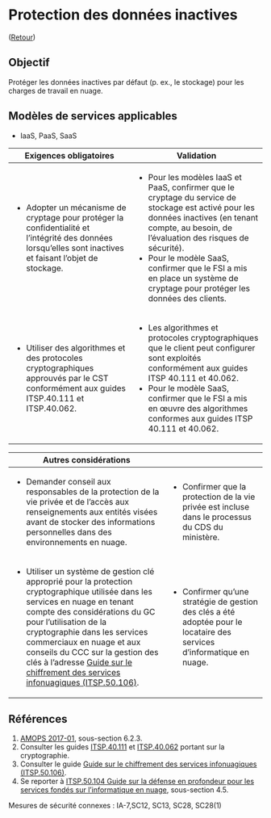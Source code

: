 # Protection des données inactives

([Retour](../README.md))

## Objectif

Protéger les données inactives par défaut (p. ex., le stockage) pour les charges de travail en nuage.

## Modèles de services applicables

- IaaS, PaaS, SaaS

| Exigences obligatoires                                                                                                                                                     | Validation                                                                                                                                                                                                                                                                                                                                     |
| -------------------------------------------------------------------------------------------------------------------------------------------------------------------------- | ---------------------------------------------------------------------------------------------------------------------------------------------------------------------------------------------------------------------------------------------------------------------------------------------------------------------------------------------- |
| <ul><li>Adopter un mécanisme de cryptage pour protéger la confidentialité et l’intégrité des données lorsqu’elles sont inactives et faisant l’objet de stockage.</li></ul> | <ul><li>Pour les modèles IaaS et PaaS, confirmer que le cryptage du service de stockage est activé pour les données inactives (en tenant compte, au besoin, de l’évaluation des risques de sécurité).</li><li>Pour le modèle SaaS, confirmer que le FSI a mis en place un système de cryptage pour protéger les données des clients.</li></ul> |
| <ul><li>Utiliser des algorithmes et des protocoles cryptographiques approuvés par le CST conformément aux guides ITSP.40.111 et ITSP.40.062.</li></ul>                     | <ul><li>Les algorithmes et protocoles cryptographiques que le client peut configurer sont exploités conformément aux guides ITSP 40.111 et 40.062.</li><li>Pour le modèle SaaS, confirmer que le FSI a mis en œuvre des algorithmes conformes aux guides ITSP 40.111 et 40.062.</li></ul>                                                      |

| Autres considérations                                                                                                                                                                                                                                                                                                                                                                                                      |                                                                                                                                        |
| -------------------------------------------------------------------------------------------------------------------------------------------------------------------------------------------------------------------------------------------------------------------------------------------------------------------------------------------------------------------------------------------------------------------------- | -------------------------------------------------------------------------------------------------------------------------------------- |
| <ul><li>Demander conseil aux responsables de la protection de la vie privée et de l’accès aux renseignements aux entités visées avant de stocker des informations personnelles dans des environnements en nuage.</li></ul>                                                                                                                                                                                                 | <ul><li>Confirmer que la protection de la vie privée est incluse dans le processus du CDS du ministère.</li></ul>                      |
| <ul><li>Utiliser un système de gestion clé approprié pour la protection cryptographique utilisée dans les services en nuage en tenant compte des considérations du GC pour l’utilisation de la cryptographie dans les services commerciaux en nuage et aux conseils du CCC sur la gestion des clés à l’adresse [Guide sur le chiffrement des services infonuagiques (ITSP.50.106)](https://www.cyber.gc.ca/fr/orientation/guide-sur-le-chiffrement-des-services-infonuagiques-itsp50106).</li></ul> | <ul><li>Confirmer qu’une stratégie de gestion des clés a été adoptée pour le locataire des services d’informatique en nuage.</li></ul> |

## Références

1. [AMOPS 2017-01](https://www.canada.ca/en/treasury-board-secretariat/services/access-information-privacy/security-identity-management/direction-secure-use-commercial-cloud-services-spin.html), sous-section 6.2.3.
2. Consulter les guides [ITSP.40.111](https://cyber.gc.ca/fr/orientation/algorithmes-cryptographiques-linformation-non-classifie-protege-protege-b-itsp40111) et [ITSP.40.062](https://www.cyber.gc.ca/fr/orientation/conseils-sur-la-configuration-securisee-des-protocoles-reseau-itsp40062) portant sur la cryptographie.
3. Consulter le guide [Guide sur le chiffrement des services infonuagiques (ITSP.50.106)](https://www.cyber.gc.ca/fr/orientation/guide-sur-le-chiffrement-des-services-infonuagiques-itsp50106).
4. Se reporter à [ITSP.50.104 Guide sur la défense en profondeur pour les services fondés sur l’informatique en nuage](https://cyber.gc.ca/fr/orientation/guide-sur-la-defense-en-profondeur-pour-les-services-fondes-sur-linfonuagique-itsp50104), sous-section 4.5.

Mesures de sécurité connexes : IA-7,SC12, SC13, SC28, SC28(1)

